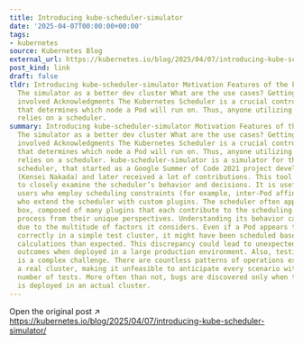 ```yaml
---
title: Introducing kube-scheduler-simulator
date: '2025-04-07T00:00:00+00:00'
tags:
- kubernetes
source: Kubernetes Blog
external_url: https://kubernetes.io/blog/2025/04/07/introducing-kube-scheduler-simulator/
post_kind: link
draft: false
tldr: Introducing kube-scheduler-simulator Motivation Features of the kube-scheduler-simulator
  The simulator as a better dev cluster What are the use cases? Getting started Getting
  involved Acknowledgments The Kubernetes Scheduler is a crucial control plane component
  that determines which node a Pod will run on. Thus, anyone utilizing Kubernetes
  relies on a scheduler.
summary: Introducing kube-scheduler-simulator Motivation Features of the kube-scheduler-simulator
  The simulator as a better dev cluster What are the use cases? Getting started Getting
  involved Acknowledgments The Kubernetes Scheduler is a crucial control plane component
  that determines which node a Pod will run on. Thus, anyone utilizing Kubernetes
  relies on a scheduler. kube-scheduler-simulator is a simulator for the Kubernetes
  scheduler, that started as a Google Summer of Code 2021 project developed by me
  (Kensei Nakada) and later received a lot of contributions. This tool allows users
  to closely examine the scheduler’s behavior and decisions. It is useful for casual
  users who employ scheduling constraints (for example, inter-Pod affinity ) and experts
  who extend the scheduler with custom plugins. The scheduler often appears as a black
  box, composed of many plugins that each contribute to the scheduling decision-making
  process from their unique perspectives. Understanding its behavior can be challenging
  due to the multitude of factors it considers. Even if a Pod appears to be scheduled
  correctly in a simple test cluster, it might have been scheduled based on different
  calculations than expected. This discrepancy could lead to unexpected scheduling
  outcomes when deployed in a large production environment. Also, testing a scheduler
  is a complex challenge. There are countless patterns of operations executed within
  a real cluster, making it unfeasible to anticipate every scenario with a finite
  number of tests. More often than not, bugs are discovered only when the scheduler
  is deployed in an actual cluster.
---
```

Open the original post ↗ https://kubernetes.io/blog/2025/04/07/introducing-kube-scheduler-simulator/
